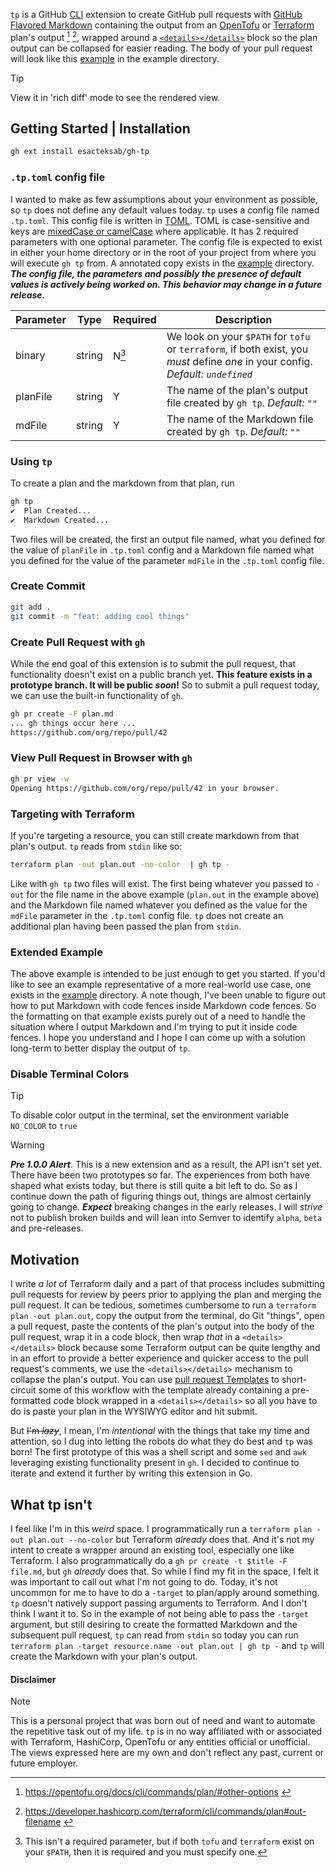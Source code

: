 `tp` is a GitHub [CLI](https://github.com/cli/cli) extension to create GitHub pull requests with [GitHub Flavored Markdown](https://docs.github.com/en/get-started/writing-on-github/getting-started-with-writing-and-formatting-on-github/about-writing-and-formatting-on-github) containing the output from an [OpenTofu](https://opentofu.org/) or [Terraform](https://www.terraform.io/) plan's output [^1] [^2], wrapped around a [`<details></details>`](https://docs.github.com/en/get-started/writing-on-github/working-with-advanced-formatting/organizing-information-with-collapsed-sections) block so the plan output can be collapsed for easier reading. The body of your pull request will look like this [example](./example/EXAMPLE-PR.md) in the example directory.

> [!TIP]
> View it in 'rich diff' mode to see the rendered view.

## Getting Started | Installation

```bash
gh ext install esacteksab/gh-tp
```

### `.tp.toml` config file

I wanted to make as few assumptions about your environment as possible, so `tp` does not define any default values today. `tp` uses a config file named `.tp.toml`. This config file is written in [TOML](https://toml.io/). TOML is case-sensitive and keys are [mixedCase or camelCase](https://en.wikipedia.org/wiki/Camel_case) where applicable. It has 2 required parameters with one optional parameter. The config file is expected to exist in either your home directory or in the root of your project from where you will execute `gh tp` from. A annotated copy exists in the [example](./example) directory. **_The config file, the parameters and possibly the presence of default values is actively being worked on. This behavior may change in a future release._**

| Parameter | Type   | Required | Description                                                                                                                      |
| --------- | ------ | -------- | -------------------------------------------------------------------------------------------------------------------------------- |
| binary    | string | N[^3]    | We look on your `$PATH` for `tofu` or `terraform`, if both exist, you _must_ define _one_ in your config. _Default: `undefined`_ |
| planFile  | string | Y        | The name of the plan's output file created by `gh tp`. _Default: `""`_                                                           |
| mdFile    | string | Y        | The name of the Markdown file created by `gh tp`. _Default: `""`_                                                                |

### Using `tp`

To create a plan and the markdown from that plan, run

```bash
gh tp
✔  Plan Created...
✔  Markdown Created...
```

Two files will be created, the first an output file named, what you defined for the value of `planFile` in `.tp.toml` config and a Markdown file named what you defined for the value of the parameter `mdFile` in the `.tp.toml` config file.

### Create Commit

```bash
git add .
git commit -m "feat: adding cool things"
```

### Create Pull Request with `gh`

While the end goal of this extension is to submit the pull request, that functionality doesn't exist on a public branch yet. **This feature exists in a prototype branch. It will be public _soon_!** So to submit a pull request today, we can use the built-in functionality of `gh`.

```bash
gh pr create -F plan.md
... gh things occur here ...
https://github.com/org/repo/pull/42
```

### View Pull Request in Browser with `gh`

```bash
gh pr view -w
Opening https://github.com/org/repo/pull/42 in your browser.
```

### Targeting with Terraform

If you're targeting a resource, you can still create markdown from that plan's output. `tp` reads from `stdin` like so:

```bash
terraform plan -out plan.out -no-color  | gh tp -
```

Like with `gh tp` two files will exist. The first being whatever you passed to `-out` for the file name in the above example (`plan.out` in the example above) and the Markdown file named whatever you defined as the value for the `mdFile` parameter in the `.tp.toml` config file. `tp` does not create an additional plan having been passed the plan from `stdin`.

### Extended Example

The above example is intended to be just enough to get you started. If you'd like to see an example representative of a more real-world use case, one exists in the [example](./example/) directory. A note though, I've been unable to figure out how to put Markdown with code fences inside Markdown code fences. So the formatting on that example exists purely out of a need to handle the situation where I output Markdown and I'm trying to put it inside code fences. I hope you understand and I hope I can come up with a solution long-term to better display the output of `tp`.

### Disable Terminal Colors

> [!TIP]
> To disable color output in the terminal, set the environment variable `NO_COLOR` to `true`

<!-- markdownlint-disable-line MD028 -->

> [!WARNING]
> **_Pre 1.0.0 Alert_**. This is a new extension and as a result, the API isn't set yet. There have been two prototypes so far. The experiences from both have shaped what exists today, but there is still quite a bit left to do. So as I continue down the path of figuring things out, things are almost certainly going to change. **_Expect_** breaking changes in the early releases. I will _strive_ not to publish broken builds and will lean into Semver to identify `alpha`, `beta` and pre-releases.

## Motivation

I write _a lot_ of Terraform daily and a part of that process includes submitting pull requests for review by peers prior to applying the plan and merging the pull request. It can be tedious, sometimes cumbersome to run a `terraform plan -out plan.out`, copy the output from the terminal, do Git "things", open a pull request, paste the contents of the plan's output into the body of the pull request, wrap it in a code block, then wrap _that_ in a `<details></details>` block because some Terraform output can be quite lengthy and in an effort to provide a better experience and quicker access to the pull request's comments, we use the `<details></details>` mechanism to collapse the plan's output. You can use [pull request Templates](https://docs.github.com/en/communities/using-templates-to-encourage-useful-issues-and-pull-requests) to short-circuit some of this workflow with the template already containing a pre-formatted code block wrapped in a `<details></details>` so all you have to do is paste your plan in the WYSIWYG editor and hit submit.

But ~~I'm _lazy_~~, I mean, I'm _intentional_ with the things that take my time and attention, so I dug into letting the robots do what they do best and `tp` was born! The first prototype of this was a shell script and some `sed` and `awk` leveraging existing functionality present in `gh`. I decided to continue to iterate and extend it further by writing this extension in Go.

## What tp isn't

I feel like I'm in this _weird_ space. I programmatically run a `terraform plan -out plan.out --no-color` but Terraform _already_ does that. And it's not my intent to create a wrapper around an existing tool, especially one like Terraform. I also programmatically do a `gh pr create -t $title -F file.md`, but `gh` _already_ does that. So while I find my fit in the space, I felt it was important to call out what I'm not going to do. Today, it's not uncommon for me to have to do a `-target` to plan/apply around something. `tp` doesn't natively support passing arguments to Terraform. And I don't think I want it to. So in the example of not being able to pass the `-target` argument, but still desiring to create the formatted Markdown and the subsequent pull request, `tp` can read from `stdin` so today you can run `terraform plan -target resource.name -out plan.out | gh tp -` and `tp` will create the Markdown with your plan's output.

<!--## Contribute

### Local Development Setup

Go 1.24 # Using 1.24.1 on March 10, 2025
Python >=3.10,<3.13 # for Pre-commit

Leveraging a `Makefile`, targets include

- `audit`
- `build`
- `clean`
- `format`
- `tidy`

Typical workflow locally is `make tidy format audit clean build`, `build` calls `gh tp --version` which is defined in `.goreleaser.yaml`.

```bash
$ gh tp --version
Version 0.2.4-devel
Commit: bd4029f
Built at: 2025-03-11-00:39:19-UTC
Built by: goreleaser
GOOS: linux
GOARCH: amd64
```

-->

#### Disclaimer

> [!NOTE]
> This is a personal project that was born out of need and want to automate the repetitive task out of my life. `tp` is in no way affiliated with or associated with Terraform, HashiCorp, OpenTofu or any entities official or unofficial. The views expressed here are my own and don't reflect any past, current or future employer.

[^1]: https://opentofu.org/docs/cli/commands/plan/#other-options <!-- markdownlint-disable-line MD034 -->

[^2]: https://developer.hashicorp.com/terraform/cli/commands/plan#out-filename <!-- markdownlint-disable-line MD034 -->

[^3]: This isn't a required parameter, but if both `tofu` and `terraform` exist on your `$PATH`, then it is required and you must specify one.
